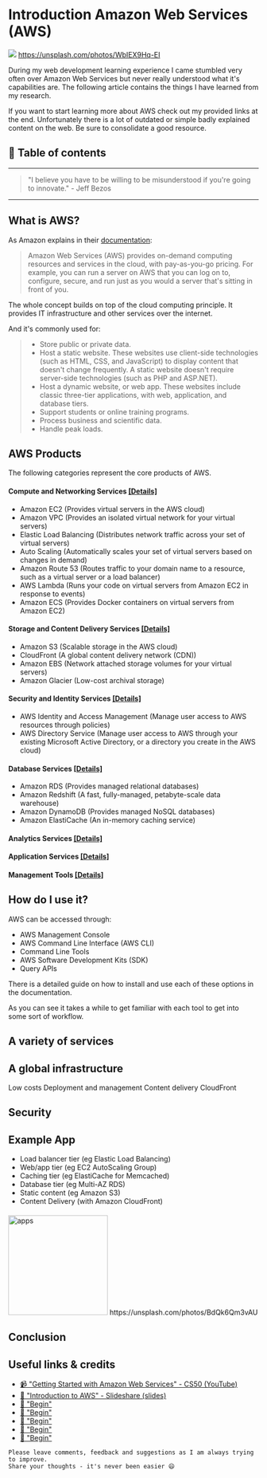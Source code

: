 # Introduction Amazon Web Services (AWS)

[<img src="https://images.unsplash.com/photo-1484157737210-f58966446e05?dpr=2&auto=format&fit=crop&w=767&h=508&q=80&cs=tinysrgb&crop=">](https://unsplash.com/photos/WbIEX9Hq-EI) https://unsplash.com/photos/WbIEX9Hq-EI

During my web development learning experience I came stumbled very often over Amazon Web Services but never really understood what it's capabilities are. The following article contains the things I have learned from my research.

If you want to start learning more about AWS check out my provided links at the end. Unfortunately there is a lot of outdated or simple badly explained content on the web. Be sure to consolidate a good resource.


## 📄 Table of contents



---

>"I believe you have to be willing to be misunderstood if you're going to innovate." - Jeff Bezos

---

## What is AWS?
As Amazon explains in their [documentation](http://docs.aws.amazon.com/gettingstarted/latest/awsgsg-intro/gsg-aws-intro.html):
>Amazon Web Services (AWS) provides on-demand computing resources and services in the cloud, with pay-as-you-go pricing. For example, you can run a server on AWS that you can log on to, configure, secure, and run just as you would a server that's sitting in front of you.

The whole concept builds on top of the cloud computing principle. It provides IT infrastructure and other services over the internet.

And it's commonly used for:
>- Store public or private data.
>- Host a static website. These websites use client-side technologies (such as HTML, CSS, and JavaScript) to display content that doesn't change frequently. A static website doesn't require server-side technologies (such as PHP and ASP.NET).
>- Host a dynamic website, or web app. These websites include classic three-tier applications, with web, application, and database tiers.
>- Support students or online training programs.
>- Process business and scientific data.
>- Handle peak loads.

## AWS Products

The following categories represent the core products of AWS.

#### Compute and Networking Services [[Details]](http://docs.aws.amazon.com/gettingstarted/latest/awsgsg-intro/gsg-aws-compute-network.html#compute-network-concepts)

- Amazon EC2 (Provides virtual servers in the AWS cloud)
- Amazon VPC (Provides an isolated virtual network for your virtual servers)
- Elastic Load Balancing (Distributes network traffic across your set of virtual servers)
- Auto Scaling (Automatically scales your set of virtual servers based on changes in demand)
- Amazon Route 53 (Routes traffic to your domain name to a resource, such as a virtual server or a load balancer)
- AWS Lambda (Runs your code on virtual servers from Amazon EC2 in response to events)
- Amazon ECS (Provides Docker containers on virtual servers from Amazon EC2)

#### Storage and Content Delivery Services [[Details]](http://docs.aws.amazon.com/gettingstarted/latest/awsgsg-intro/gsg-aws-storage-cdn.html)

- Amazon S3 (Scalable storage in the AWS cloud)
- CloudFront (A global content delivery network (CDN))
- Amazon EBS (Network attached storage volumes for your virtual servers)
- Amazon Glacier (Low-cost archival storage)


#### Security and Identity Services [[Details]](http://docs.aws.amazon.com/gettingstarted/latest/awsgsg-intro/gsg-aws-security-identity.html)

- AWS Identity and Access Management (Manage user access to AWS resources through policies)
- AWS Directory Service (Manage user access to AWS through your existing Microsoft Active Directory, or a directory you create in the AWS cloud)

#### Database Services [[Details]](http://docs.aws.amazon.com/gettingstarted/latest/awsgsg-intro/gsg-aws-database.html)

- Amazon RDS (Provides managed relational databases)
- Amazon Redshift (A fast, fully-managed, petabyte-scale data warehouse)
- Amazon DynamoDB (Provides managed NoSQL databases)
- Amazon ElastiCache (An in-memory caching service)


#### Analytics Services [[Details]](sfdsdfsdfdsfdsfs)
#### Application Services [[Details]](sfdsdfsdfdsfdsfs)
#### Management Tools [[Details]](sfdsdfsdfdsfdsfs)



## How do I use it?

AWS can be accessed through:
- AWS Management Console
- AWS Command Line Interface (AWS CLI)
- Command Line Tools
- AWS Software Development Kits (SDK)
- Query APIs

There is a detailed guide on how to install and use each of these options in the documentation.

As you can see it takes a while to get familiar with each tool to get into some sort of workflow.

## A variety of services
## A global infrastructure
Low costs
Deployment and management
Content delivery CloudFront

## Security

## Example App
- Load balancer tier (eg Elastic Load Balancing)
- Web/app tier (eg EC2 AutoScaling Group)
- Caching tier (eg ElastiCache for Memcached)
- Database tier (eg Multi-AZ RDS)
- Static content (eg Amazon S3)
- Content Delivery (with Amazon CloudFront)



####


<img src="https://images.unsplash.com/photo-1455735459330-969b65c65b1c?dpr=2&auto=format&fit=crop&w=767&h=510&q=80&cs=tinysrgb&crop=" alt="apps" height="200"/>
https://unsplash.com/photos/BdQk6Qm3vAU

## Conclusion





## Useful links & credits
- [📹 "Getting Started with Amazon Web Services"  - CS50 (YouTube)](https://www.youtube.com/watch?v=VgzzHCukwpc&t=276s)
- [📄 "Introduction to AWS" - Slideshare (slides)](https://de.slideshare.net/AmazonWebServices/introduction-to-amazon-web-services-7708257)
- [📄 "Begin"](afgafgadgads)
- [📄 "Begin"](afgafgadgads)
- [📄 "Begin"](afgafgadgads)
- [📄 "Begin"](afgafgadgads)
- [📄 "Begin"](afgafgadgads)

```
Please leave comments, feedback and suggestions as I am always trying to improve.
Share your thoughts - it's never been easier 😄
```

<!-- Written by Daniel Deutsch (deudan1010@gmail.com) -->
